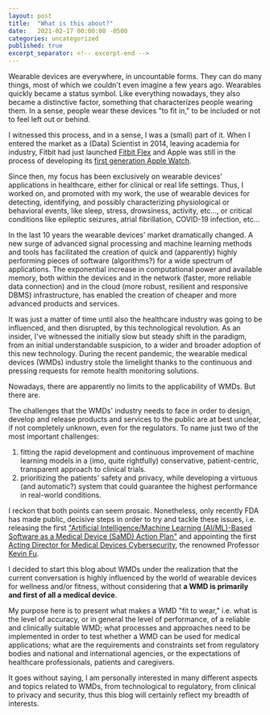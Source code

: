 ```yaml
---
layout: post
title:  "What is this about?"
date:   2021-02-17 00:00:00 -0500
categories: uncategorized
published: true
excerpt_separator: <!-- excerpt-end -->
---
```


Wearable devices are everywhere, in uncountable forms. They can do many things, most of which we couldn't even imagine a few years ago. Wearables quickly became a status symbol. Like everything nowadays, they also became a distinctive factor, something that characterizes people wearing them. In a sense, people wear these devices \"to fit in,\" to be included or not to feel left out or behind.

I witnessed this process, and in a sense, I was a (small) part of it. When I entered the market as a (Data) Scientist in 2014, leaving academia for industry, Fitbit had just launched [Fitbit Flex](https://en.wikipedia.org/wiki/List_of_Fitbit_products#Fitbit_Flex) and Apple was still in the process of developing its [first generation Apple Watch](https://en.wikipedia.org/wiki/Apple_Watch#First_generation).

Since then, my focus has been exclusively on wearable devices' applications in healthcare, either for clinical or real life settings. Thus, I worked on, and promoted with my work, the use of wearable devices for detecting, identifying, and possibly characterizing physiological or behavioral events, like sleep, stress, drowsiness, activity, etc..., or critical conditions like epileptic seizures, atrial fibrillation, COVID-19 infection, etc...

In the last 10 years the wearable devices' market dramatically changed. A new surge of advanced signal processing and machine learning methods and tools has facilitated the creation of quick and (apparently) highly performing pieces of software (algorithms?) for a wide spectrum of applications. The exponential increase in computational power and available memory, both within the devices and in the network (faster, more reliable data connection) and in the cloud (more robust, resilient and responsive DBMS) infrastructure, has enabled the creation of cheaper and more advanced products and services.

It was just a matter of time until also the healthcare industry was going to be influenced, and then disrupted, by this technological revolution. As an insider, I've witnessed the initially slow but steady shift in the paradigm, from an initial understandable suspicion, to a wider and broader adoption of this new technology. During the recent pandemic, the wearable medical devices (WMDs) industry stole the limelight thanks to the continuous and pressing requests for remote health monitoring solutions. 

Nowadays, there are apparently no limits to the applicability of WMDs. But there are.

The challenges that the WMDs' industry needs to face in order to design, develop and release products and services to the public are at best unclear, if not completely unknown, even for the regulators. To name just two of the most important challenges:
1. fitting the rapid development and continuous improvement of machine learning models in a (imo, quite rightfully) conservative, patient-centric, transparent approach to clinical trials.
2. prioritizing the patients' safety and privacy, while developing a virtuous (and automatic?) system that could guarantee the highest performance in real-world conditions.

I reckon that both points can seem prosaic. Nonetheless, only recently FDA has made public, decisive steps in order to try and tackle these issues, i.e. releasing the first [\"Artificial Intelligence/Machine Learning (AI/ML)-Based Software as a Medical Device (SaMD) Action Plan\"](https://www.fda.gov/news-events/press-announcements/fda-releases-artificial-intelligencemachine-learning-action-plan) and appointing the first [Acting Director for Medical Devices Cybersecurity](https://www.fiercebiotech.com/medtech/fda-names-its-first-medical-device-cybersecurity-director), the renowned Professor [Kevin Fu](http://web.eecs.umich.edu/~kevinfu/).

I decided to start this blog about WMDs under the realization that the current conversation is highly influenced by the world of wearable devices for wellness and/or fitness, without considering that **a WMD is primarily and first of all a medical device**.

<!-- excerpt-start -->
My purpose here is to present what makes a WMD \"fit to wear,\" i.e. what is the level of accuracy, or in general the level of performance, of a reliable and clinically suitable WMD; what processes and approaches need to be implemented in order to test whether a WMD can be used for medical applications; what are the requirements and constraints set from regulatory bodies and national and international agencies, or the expectations of healthcare professionals, patients and caregivers.
<!-- excerpt-end -->

It goes without saying, I am personally interested in many different aspects and topics related to WMDs, from technological to regulatory, from clinical to privacy and security, thus this blog will certainly reflect my breadth of interests.